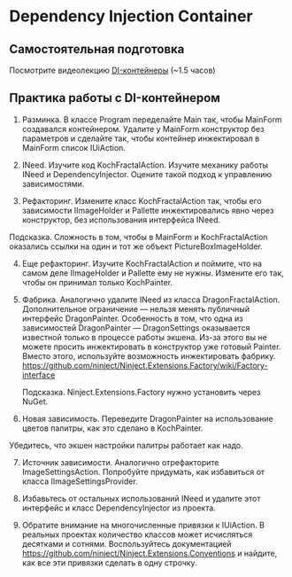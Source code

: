 ﻿# Dependency Injection Container

## Самостоятельная подготовка

Посмотрите видеолекцию [DI-контейнеры](https://ulearn.me/Course/cs2/Vviedieniie_93d19beb-1465-430f-ac12-03f40ebd3e17) (~1.5 часов)

## Практика работы с DI-контейнером

1. Разминка. В классе Program переделайте Main так, чтобы MainForm 
создавался контейнером. Удалите у MainForm конструктор без параметров 
и сделайте так, чтобы контейнер инжектировал в MainForm список IUiAction.

2. INeed<T>. Изучите код KochFractalAction. 
Изучите механику работы INeed<T> и DependencyInjector.
Оцените такой подход к управлению зависимостями.


3. Рефакторинг. Измените класс KochFractalAction так, 
чтобы его зависимости IImageHolder и Pallette инжектировались 
явно через конструктор, без использования интерфейса INeed.

  Подсказка. Сложность в том, чтобы в MainForm и KochFractalAction 
  оказались ссылки на один и тот же объект PictureBoxImageHolder.

4. Еще рефакторинг. Изучите KochFractalAction и поймите, что 
на самом деле IImageHolder и Pallette ему не нужны. Измените его так,
чтобы он принимал только KochPainter. 

5. Фабрика. Аналогично удалите INeed из класса DragonFractalAction.
Дополнительное ограничение — нельзя менять публичный интерфейс DragonPainter.
Особенность в том, что одна из зависимостей DragonPainter — 
DragonSettings оказывается известной только в процессе работы экшена.
Из-за этого вы не можете просить инжектировать в конструктор уже готовый Painter.
Вместо этого, используйте возможность инжектировать фабрику.
https://github.com/ninject/Ninject.Extensions.Factory/wiki/Factory-interface

	Подсказка. Ninject.Extensions.Factory нужно установить через NuGet.

6. Новая зависимость. Переведите DragonPainter на использование цветов палитры, 
как это сделано в KochPainter. 

Убедитесь, что экшен настройки палитры работает как надо.

7. Источник зависимости. Аналогично отрефакторите ImageSettingsAction.
Попробуйте придумать, как избавиться от класса IImageSettingsProvider.

8. Избавьтесь от остальных использований INeed и удалите этот интерфейс 
и класс DependencyInjector из проекта.

9. Обратите внимание на многочисленные привязки к IUiAction. В реальных
проектах количество классов может исчисляться десятками и сотнями. Воспользуйтесь
документацией https://github.com/ninject/Ninject.Extensions.Conventions 
и найдите, как все эти привязки сделать в одну строчку. 
